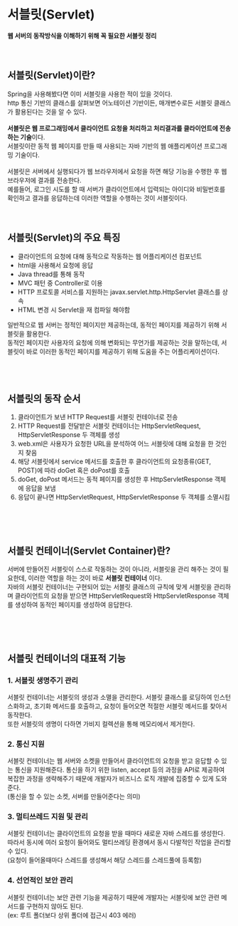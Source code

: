 # 서블릿(Servlet)
**웹 서버의 동작방식을 이해하기 위해 꼭 필요한 서블릿 정리**
<br />
<br />
<br />

## 서블릿(Servlet)이란?
Spring을 사용해봤다면 이미 서블릿을 사용한 적이 있을 것이다.  
http 통신 기반의 클래스를 살펴보면 어노테이션 기반이든, 매개변수로든 서블릿 클래스가 활용된다는 것을  알 수 있다.  
<br>
**서블릿은 웹 프로그래밍에서 클라이언트 요청을 처리하고 처리결과를 클라이언트에 전송하는 기술**이다.  
서블릿이란 동적 웹 페이지를 만들 때 사용되는 자바 기반의 웹 애플리케이션 프로그래밍 기술이다.   
<br>
서블릿은 서버에서 실행되다가 웹 브라우저에서 요청을 하면 해당 기능을 수행한 후 웹 브라우저에 결과를 전송한다.  
예를들어, 로그인 시도를 할 때 서버가 클라이언트에서 입력되는 아이디와 비밀번호를 확인하고 결과를 응답하는데 이러한 역할을 수행하는 것이 서블릿이다.
<br/>
<br/>
<br/>
## 서블릿(Servlet)의 주요 특징
- 클라이언트의 요청에 대해 동적으로 작동하는 웹 어플리케이션 컴포넌트
- html을 사용해서 요청에 응답
- Java thread를 통해 동작
- MVC 패턴 중 Controller로 이용
- HTTP 프로토콜 서비스를 지원하는 javax.servlet.http.HttpServlet 클래스를 상속
- HTML 변경 시 Servlet을 재 컴파일 해야함

일반적으로 웹 서버는 정적인 페이지만 제공하는데, 동적인 페이지를 제공하기 위해 서블릿을 활용한다.  
동적인 페이지란 사용자의 요청에 의해 변화되는 무언가를 제공하는 것을 말하는데, 서블릿이 바로 이러한 동적인 페이지를 제공하기 위해 도움을 주는 어플리케이션이다.  
<br/>
<br/>
<br/>
## 서블릿의 동작 순서
1. 클라이언트가 보낸 HTTP Request를 서블릿 컨테이너로 전송
2. HTTP Request를 전달받은 서블릿 컨테이너는 HttpServletRequest, HttpServletResponse 두 객체를 생성
3. web.xml은 사용자가 요청한 URL을 분석하여 어느 서블릿에 대해 요청을 한 것인지 찾음
4. 해당 서블릿에서 service 메서드를 호출한 후 클라이언트의 요청종류(GET, POST)에 따라 doGet 혹은 doPost를 호출
5. doGet, doPost 메서드는 동적 페이지를 생성한 후 HttpServletResponse 객체에 응답을 보냄
6. 응답이 끝나면 HttpServletRequest, HttpServletResponse 두 객체를 소멸시킴

  <br/>
  <br/>
  <br/>

## 서블릿 컨테이너(Servlet Container)란?
서버에 만들어진 서블릿이 스스로 작동하는 것이 아니라, 서블릿을 관리 해주는 것이 필요한데, 이러한 역할을 하는 것이 바로 **서블릿 컨테이너** 이다.  
자바의 서블릿 컨테이너는 구현되어 있는 서블릿 클래스의 규칙에 맞게 서블릿을 관리하며 클라이언트의 요청을 받으면 HttpServletRequest와 HttpServletResponse 객체를 생성하여 동적인 페이지를 생성하여 응답한다.  

<br/>
<br/>
<br/>

## 서블릿 컨테이너의 대표적 기능

### 1. 서블릿 생명주기 관리  
서블릿 컨테이너는 서블릿의 생성과 소멸을 관리한다. 서블릿 클래스를 로딩하여 인스턴스화하고, 초기화 메서드를 호출하고, 요청이 들어오면 적절한 서블릿 메서드를 찾아서 동작한다.  
또한 서블릿의 생명이 다하면 가비지 컬렉션을 통해 메모리에서 제거한다.

### 2. 통신 지원
서블릿 컨테이너는 웹 서버와 소켓을 만들어서 클라이언트의 요청을 받고 응답할 수 있는 통신을 지원해준다. 통신을 하기 위한 listen, accept 등의 과정을 API로 제공하여 복잡한 과정을 생략해주기 때문에 개발자가 비즈니스 로직 개발에 집중할 수 있게 도와준다.  
(통신을 할 수 있는 소켓, 서버를 만들어준다는 의미)

### 3. 멀티쓰레드 지원 및 관리
서블릿 컨테이너는 클라이언트의 요청을 받을 때마다 새로운 자바 스레드를 생성한다. 따라서 동시에 여러 요청이 들어와도 멀티쓰레딩 환경에서 동시 다발적인 작업을 관리할 수 있다.  
(요청이 들어올때마다 스레드를 생성해서 해당 스레드를 스레드풀에 등록함)

### 4. 선언적인 보안 관리
서블릿 컨테이너는 보안 관련 기능을 제공하기 때문에 개발자는 서블릿에 보안 관련 메서드를 구현하지 않아도 된다.  
(ex: 루트 폴더보다 상위 폴더에 접근시 403 에러)